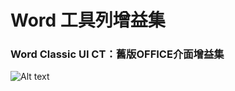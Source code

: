 # Word 工具列增益集
### Word Classic UI CT：舊版OFFICE介面增益集
![Alt text](https://github.com/jafeeye/WordOrgz/raw/main/Data/p1.png)
